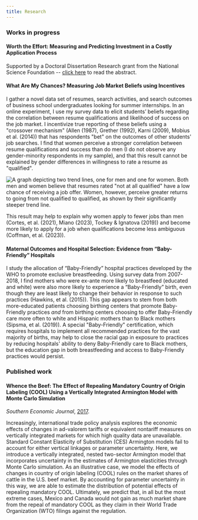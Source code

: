 ```yaml
---
title: Research
---
```


### Works in progress

#### Worth the Effort: Measuring and Predicting Investment in a Costly Application Process

Supported by a Doctoral Dissertation Research grant from the National Science Foundation -- [click here](https://nsf.gov/awardsearch/showAward?AWD_ID=2215332&HistoricalAwards=false) to read the abstract.

#### What Are My Chances? Measuring Job Market Beliefs using Incentives

I gather a novel data set of resumes, search activities, and search outcomes of business school undergraduates looking for summer internships. In an online experiment, I use my survey data to elicit students’ beliefs regarding the correlation between resume qualifications and likelihood of success on the job market. I incentivize true reporting of these beliefs using a "crossover mechanism" (Allen (1987), Grether (1992), Karni (2009), Mobius et al. (2014)) that has respondents "bet" on the outcomes of other students' job searches. I find that women perceive a stronger correlation between resume qualifications and success than do men (I do not observe any gender-minority respondents in my sample), and that this result cannot be explained by gender differences in willingness to rate a resume as "qualified".

![A graph depicting two trend lines, one for men and one for women. Both men and women believe that resumes rated "not at all qualified" have a low chance of receiving a job offer. Women, however, perceive greater returns to going from not qualified to qualified, as shown by their significantly steeper trend line.](https://drive.google.com/uc?id=1x2pWzYjrfkXNRrlmHoHd_kJZ6iQhjwXA)

This result may help to explain why women apply to fewer jobs than men (Cortes, et al. (2021), Miano (2023), Tockey & Ignatova (2019)) and become more likely to apply for a job when qualifications become less ambiguous (Coffman, et al. (2023)).

#### Maternal Outcomes and Hospital Selection: Evidence from “Baby-Friendly” Hospitals

I study the allocation of “Baby-Friendly” hospital practices developed by the WHO to promote exclusive breastfeeding. Using survey data from 2007-2018, I find mothers who were ex-ante more likely to breastfeed (educated and white) were also more likely to experience a “Baby-Friendly” birth, even though they are least likely to change their behavior in response to such practices (Hawkins, et al. (2015)). This gap appears to stem from both more-educated patients choosing birthing centers that promote Baby-Friendly practices *and* from birthing centers choosing to offer Baby-Friendly care more often to white and Hispanic mothers than to Black mothers (Sipsma, et al. (2019)). A special "Baby-Friendly" certification, which requires hospitals to implement all recommended practices for the vast majority of births, may help to close the racial gap in exposure to practices by reducing hospitals' ability to deny Baby-Friendly care to Black mothers, but the education gap in both breastfeeding and access to Baby-Friendly practices would persist.

### Published work

#### Whence the Beef: The Effect of Repealing Mandatory Country of Origin Labeling (COOL) Using a Vertically Integrated Armington Model with Monte Carlo Simulation
*Southern Economic Journal*, [2017](https://onlinelibrary.wiley.com/doi/abs/10.1002/soej.12248).

Increasingly, international trade policy analysis explores the economic effects of changes in ad-valorem tariffs or equivalent nontariff measures on vertically integrated markets for which high quality data are unavailable. Standard Constant Elasticity of Substitution (CES) Armington models fail to account for either vertical linkages or parameter uncertainty. Here, we introduce a vertically integrated, nested two-sector Armington model that incorporates uncertainty in the estimates of Armington elasticities through Monte Carlo simulation. As an illustrative case, we model the effects of changes in country of origin labeling (COOL) rules on the market shares of cattle in the U.S. beef market. By accounting for parameter uncertainty in this way, we are able to estimate the distribution of potential effects of repealing mandatory COOL. Ultimately, we predict that, in all but the most extreme cases, Mexico and Canada would not gain as much market share from the repeal of mandatory COOL as they claim in their World Trade Organization (WTO) filings against the regulation.
